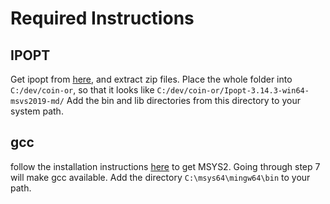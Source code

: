 # Required Instructions

## IPOPT
Get ipopt from [here](https://github.com/coin-or/Ipopt/releases/tag/releases%2F3.14.3), and extract zip files. Place the whole folder into `C:/dev/coin-or`, so that it looks like
`C:/dev/coin-or/Ipopt-3.14.3-win64-msvs2019-md/`
Add the bin and lib directories from this directory to your system path.

## gcc
follow the installation instructions [here](https://www.msys2.org/) to get MSYS2. Going through step 7 will make gcc available. 
Add the directory `C:\msys64\mingw64\bin` to your path.

